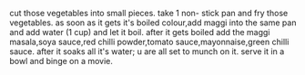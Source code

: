 cut those vegetables into small pieces.
take 1 non- stick pan and fry those vegetables.
as soon as it gets it's boiled colour,add maggi into the same pan and add water (1 cup) and let it boil.
after it gets boiled add the maggi masala,soya sauce,red chilli powder,tomato sauce,mayonnaise,green chilli sauce.
after  it soaks all it's water;  u are all set to munch on it.
serve it in a bowl and binge on a movie.
